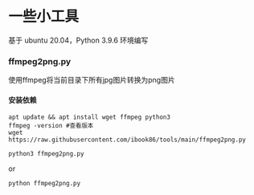 # 一些小工具

基于 ubuntu 20.04，Python 3.9.6 环境编写

### ffmpeg2png.py
使用ffmpeg将当前目录下所有jpg图片转换为png图片

#### 安装依赖
```shell
apt update && apt install wget ffmpeg python3
ffmpeg -version #查看版本
wget https://raw.githubusercontent.com/ibook86/tools/main/ffmpeg2png.py
```
```shell
python3 ffmpeg2png.py
```
or
```shell
python ffmpeg2png.py
```